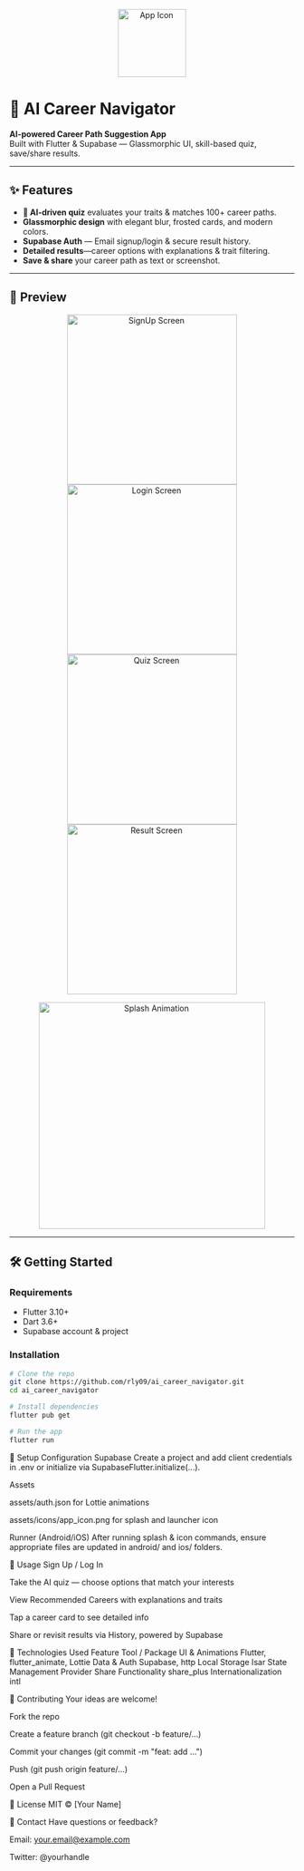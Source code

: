<p align="center">
  <img src="assets/icons/app_icon.png" alt="App Icon" width="120" />
</p>

# 🚀 AI Career Navigator

**AI-powered Career Path Suggestion App**  
Built with Flutter & Supabase — Glassmorphic UI, skill-based quiz, save/share results.

---

## ✨ Features

- **🧠 AI-driven quiz** evaluates your traits & matches 100+ career paths.
- **Glassmorphic design** with elegant blur, frosted cards, and modern colors.
- **Supabase Auth** — Email signup/login & secure result history.
- **Detailed results**—career options with explanations & trait filtering.
- **Save & share** your career path as text or screenshot.

---

## 🎨 Preview

<p align="center">
  <img src="docs/signup_screen.jpg" alt="SignUp Screen" width="300" />
  <img src="docs/login_screen.jpg" alt="Login Screen" width="300" />
  <img src="docs/quiz_screen.jpg" alt="Quiz Screen" width="300" />
  <img src="docs/result_screen.jpg" alt="Result Screen" width="300" />
</p>

<p align="center">
  <img src="docs/splash.gif" alt="Splash Animation" width="400" />
</p>

---

## 🛠️ Getting Started

### Requirements
- Flutter 3.10+
- Dart 3.6+
- Supabase account & project

### Installation

```bash
# Clone the repo
git clone https://github.com/rly09/ai_career_navigator.git
cd ai_career_navigator

# Install dependencies
flutter pub get

# Run the app
flutter run
```

📝 Setup Configuration
Supabase
Create a project and add client credentials in .env or initialize via SupabaseFlutter.initialize(...).

Assets

assets/auth.json for Lottie animations

assets/icons/app_icon.png for splash and launcher icon

Runner (Android/iOS)
After running splash & icon commands, ensure appropriate files are updated in android/ and ios/ folders.

💼 Usage
Sign Up / Log In

Take the AI quiz — choose options that match your interests

View Recommended Careers with explanations and traits

Tap a career card to see detailed info

Share or revisit results via History, powered by Supabase

🔧 Technologies Used
Feature	Tool / Package
UI & Animations	Flutter, flutter_animate, Lottie
Data & Auth	Supabase, http
Local Storage	Isar
State Management	Provider
Share Functionality	share_plus
Internationalization	intl

🎯 Contributing
Your ideas are welcome!

Fork the repo

Create a feature branch (git checkout -b feature/…)

Commit your changes (git commit -m "feat: add …")

Push (git push origin feature/…)

Open a Pull Request

📝 License
MIT © [Your Name]

📲 Contact
Have questions or feedback?

Email: your.email@example.com

Twitter: @yourhandle

